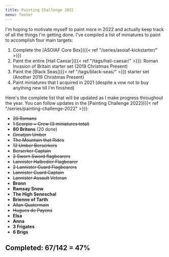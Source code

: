 ```yaml
---
title: Painting Challenge 2022
menu: footer
---
```


I'm hoping to motivate myself to paint more in 2022 and actually keep track of all the things I'm getting done. I've compiled a list of miniatures to paint to accomplish four main targets:

1. Complete the [ASOIAF Core Box]({{< ref "/series/asoiaf-kickstarter/" >}})
2. Paint the entire [Hail Caesar]({{< ref "/tags/hail-caesar/" >}}): Roman Invasion of Britain starter set (2019 Christmas Present)
3. Paint the [Black Seas]({{< ref "/tags/black-seas/" >}}) starter set (Another 2019 Christmas Present)
4. Paint miniatures that I acquired in 2021 (despite a vow not to buy anything new till I'm finished)

Here's the complete list that will be updated as I make progress throughout the year. You can follow updates in the [Painting Challenge 2022]({{< ref "/series/painting-challenge-2022" >}}):

* ~~20 Romans~~
* ~~1 Scorpio + Crew (3 miniatures total)~~
* **80 Britons** (20 done)
* ~~Greatjon Umber~~
* ~~The Mountain that Rides~~
* ~~12 Umber Berserkers~~
* ~~Berserker Captain~~
* ~~2 Sworn Sword flagbearers~~
* ~~Lannister Halbedier Flagbearer~~
* ~~2 Lannister Guard Flagbearers~~
* ~~Lannister Guard Captain~~
* ~~Lannister Assault Veteran~~
* **Bronn**
* **Ramsay Snow**
* **The High Seneschal**
* **Brienne of Tarth**
* ~~Allan Quatermain~~
* ~~Hugues de Payens~~
* **Elsa**
* **Anna**
* **3 Frigates**
* **6 Brigs**

## Completed: 67/142 = **47%**

